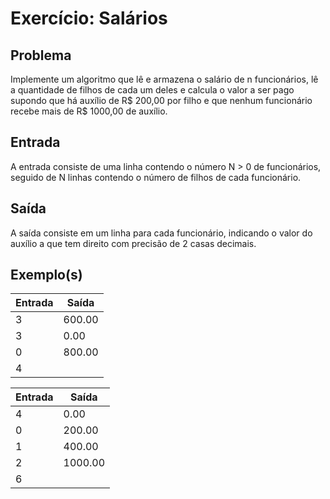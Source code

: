 Exercício: Salários
====================


Problema
--------

Implemente um algoritmo que lê e armazena o salário de n funcionários, lê a quantidade de filhos de cada um deles e calcula o valor a ser pago supondo que há auxílio de R$ 200,00 por filho e que nenhum funcionário recebe mais de R$ 1000,00 de auxílio.



Entrada
-------

A entrada consiste de uma linha contendo o número N > 0 de funcionários, seguido de N linhas contendo o número de filhos de cada funcionário.


Saída
-----

A saída consiste em um linha para cada funcionário, indicando o valor do auxílio a que tem direito com precisão de 2 casas decimais.


Exemplo(s)
----------

| Entrada | Saída  |
|---------|--------|
| 3       | 600.00 |
| 3       | 0.00   |
| 0       | 800.00 |
| 4       |        |


| Entrada | Saída   |
|---------|---------|
| 4       | 0.00    |
| 0       | 200.00  |
| 1       | 400.00  |
| 2       | 1000.00 |
| 6       |         |
